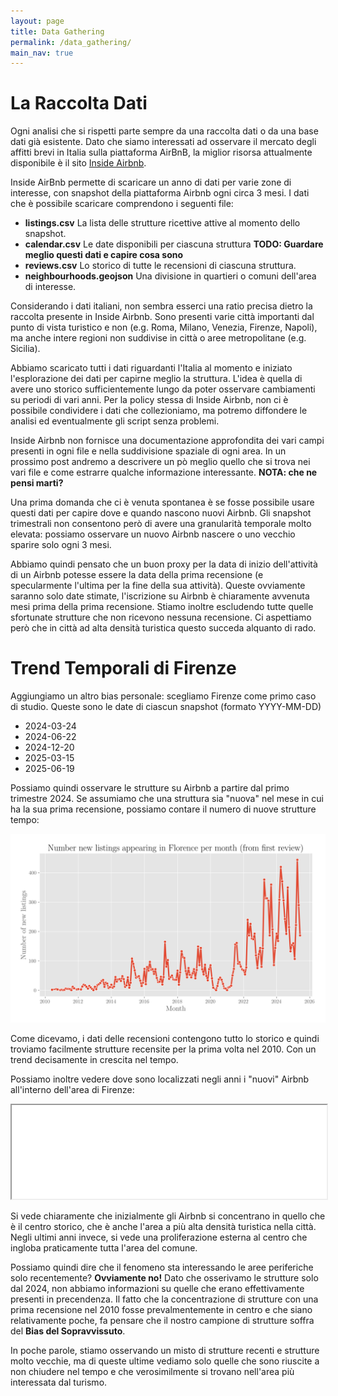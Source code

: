 ```yaml
---
layout: page
title: Data Gathering
permalink: /data_gathering/
main_nav: true
---
```


# La Raccolta Dati

Ogni analisi che si rispetti parte sempre da una raccolta dati o da una base dati già esistente. Dato che siamo interessati ad osservare il mercato degli affitti brevi in Italia sulla piattaforma AirBnB, la miglior risorsa attualmente disponibile è il sito [Inside Airbnb](https://insideAirbnb.com/get-the-data/).

Inside AirBnb permette di scaricare un anno di dati per varie zone di interesse, con snapshot della piattaforma Airbnb ogni circa 3 mesi. I dati che è possibile scaricare comprendono i seguenti file:

- **listings.csv** La lista delle strutture ricettive attive al momento dello snapshot.
- **calendar.csv** Le date disponibili per ciascuna struttura **TODO: Guardare meglio questi dati e capire cosa sono**
- **reviews.csv** Lo storico di tutte le recensioni di ciascuna struttura.
- **neighbourhoods.geojson** Una divisione in quartieri o comuni dell'area di interesse. 

Considerando i dati italiani, non sembra esserci una ratio precisa dietro la raccolta presente in Inside Airbnb. Sono presenti varie città importanti dal punto di vista turistico e non (e.g. Roma, Milano, Venezia, Firenze, Napoli), ma anche intere regioni non suddivise in città o aree metropolitane (e.g. Sicilia). 

Abbiamo scaricato tutti i dati riguardanti l'Italia al momento e iniziato l'esplorazione dei dati per capirne meglio la struttura. L'idea è quella di avere uno storico sufficientemente lungo da poter osservare cambiamenti su periodi di vari anni. Per la policy stessa di Inside Airbnb, non ci è possibile condividere i dati che collezioniamo, ma potremo diffondere le analisi ed eventualmente gli script senza problemi.

Inside Airbnb non fornisce una documentazione approfondita dei vari campi presenti in ogni file e nella suddivisione spaziale di ogni area. In un prossimo post andremo a descrivere un pò meglio quello che si trova nei vari file e come estrarre qualche informazione interessante. **NOTA: che ne pensi marti?**

Una prima domanda che ci è venuta spontanea è se fosse possibile usare questi dati per capire dove e quando nascono nuovi Airbnb. Gli snapshot trimestrali non consentono però di avere una granularità temporale molto elevata: possiamo osservare un nuovo Airbnb nascere o uno vecchio sparire solo ogni 3 mesi.

Abbiamo quindi pensato che un buon proxy per la data di inizio dell'attività di un Airbnb potesse essere la data della prima recensione (e specularmente l'ultima per la fine della sua attività). Queste ovviamente saranno solo date stimate, l'iscrizione su Airbnb è chiaramente avvenuta mesi prima della prima recensione. Stiamo inoltre escludendo tutte quelle sfortunate strutture che non ricevono nessuna recensione. Ci aspettiamo però che in città ad alta densità turistica questo succeda alquanto di rado.

# Trend Temporali di Firenze

Aggiungiamo un altro bias personale: scegliamo Firenze come primo caso di studio. Queste sono le date di ciascun snapshot (formato YYYY-MM-DD)

- 2024-03-24
- 2024-06-22
- 2024-12-20
- 2025-03-15
- 2025-06-19

Possiamo quindi osservare le strutture su Airbnb a partire dal primo trimestre 2024. Se assumiamo che una struttura sia "nuova" nel mese in cui ha la sua prima recensione, possiamo contare il numero di nuove strutture tempo:


![image](assets/Florence_new_listings_per_month.png)

Come dicevamo, i dati delle recensioni contengono tutto lo storico e quindi troviamo facilmente strutture recensite per la prima volta nel 2010. Con un trend decisamente in crescita nel tempo.

Possiamo inoltre vedere dove sono localizzati negli anni i "nuovi" Airbnb all'interno dell'area di Firenze:

<iframe src='assets/listing_first_review.html' width='100%'></iframe> 

Si vede chiaramente che inizialmente gli Airbnb si concentrano in quello che è il centro storico, che è anche l'area a più alta densità turistica nella città. Negli ultimi anni invece, si vede una proliferazione esterna al centro che ingloba praticamente tutta l'area del comune.

Possiamo quindi dire che il fenomeno sta interessando le aree periferiche solo recentemente? **Ovviamente no!** Dato che osserivamo le strutture solo dal 2024, non abbiamo informazioni su quelle che erano effettivamente presenti in precendenza.
Il fatto che la concentrazione di strutture con una prima recensione nel 2010 fosse prevalmentemente in centro e che siano relativamente poche, fa pensare che il nostro campione di strutture soffra del **Bias del Sopravvissuto**.

In poche parole, stiamo osservando un misto di strutture recenti e strutture molto vecchie, ma di queste ultime vediamo solo quelle che sono riuscite a non chiudere nel tempo e che verosimilmente si trovano nell'area più interessata dal turismo. 
